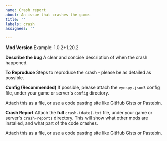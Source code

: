 ```yaml
---
name: Crash report
about: An issue that crashes the game.
title: ''
labels: crash
assignees: ''

---
```


**Mod Version**
Example: 1.0.2+1.20.2

**Describe the bug**
A clear and concise description of when the crash happened.

**To Reproduce**
Steps to reproduce the crash - please be as detailed as possible.

**Config (Recommended)**
If possible, please attach the `eyespy.json5` config file, under your game or server's `config` directory. 

Attach this as a file, or use a code pasting site like GitHub Gists or Pastebin.

**Crash Report**
Attach the **full** `crash-(date).txt` file, under your game or server's `crash-reports` directory. This will show what other mods are installed, and what part of the code crashes.

Attach this as a file, or use a code pasting site like GitHub Gists or Pastebin.
